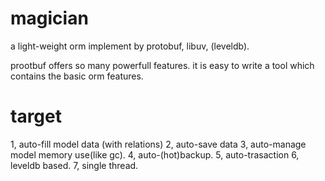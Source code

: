 magician
========

a light-weight orm implement by protobuf, libuv, (leveldb).

prootbuf offers so many powerfull features. it is easy to write a tool which contains the basic orm features.

target
=======

1, auto-fill model data (with relations)
2, auto-save data
3, auto-manage model memory use(like gc).
4, auto-(hot)backup.
5, auto-trasaction
6, leveldb based.
7, single thread.


